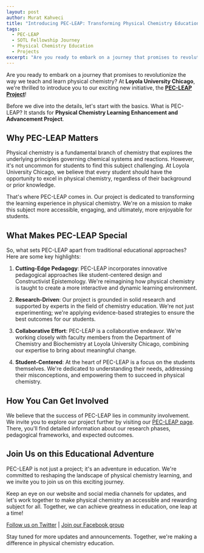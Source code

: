```yaml
---
layout: post
author: Murat Kahveci
title: "Introducing PEC-LEAP: Transforming Physical Chemistry Education"
tags: 
  - PEC-LEAP
  - SOTL Fellowship Journey
  - Physical Chemistry Education
  - Projects
excerpt: "Are you ready to embark on a journey that promises to revolutionize the way we teach and learn physical chemistry? At Loyola University Chicago, we're thrilled to introduce you to our exciting new initiative, the PEC-LEAP Project!"
---
```


Are you ready to embark on a journey that promises to revolutionize the way we teach and learn physical chemistry? At **Loyola University Chicago**, we're thrilled to introduce you to our exciting new initiative, the **[PEC-LEAP Project](/lhu)**!

Before we dive into the details, let's start with the basics. What is PEC-LEAP? It stands for **Physical Chemistry Learning Enhancement and Advancement Project**.

## Why PEC-LEAP Matters

Physical chemistry is a fundamental branch of chemistry that explores the underlying principles governing chemical systems and reactions. However, it's not uncommon for students to find this subject challenging. At Loyola University Chicago, we believe that every student should have the opportunity to excel in physical chemistry, regardless of their background or prior knowledge.

That's where PEC-LEAP comes in. Our project is dedicated to transforming the learning experience in physical chemistry. We're on a mission to make this subject more accessible, engaging, and ultimately, more enjoyable for students.

## What Makes PEC-LEAP Special

So, what sets PEC-LEAP apart from traditional educational approaches? Here are some key highlights:

1. **Cutting-Edge Pedagogy**: PEC-LEAP incorporates innovative pedagogical approaches like student-centered design and Constructivist Epistemology. We're reimagining how physical chemistry is taught to create a more interactive and dynamic learning environment.

2. **Research-Driven**: Our project is grounded in solid research and supported by experts in the field of chemistry education. We're not just experimenting; we're applying evidence-based strategies to ensure the best outcomes for our students.

3. **Collaborative Effort**: PEC-LEAP is a collaborative endeavor. We're working closely with faculty members from the Department of Chemistry and Biochemistry at Loyola University Chicago, combining our expertise to bring about meaningful change.

4. **Student-Centered**: At the heart of PEC-LEAP is a focus on the students themselves. We're dedicated to understanding their needs, addressing their misconceptions, and empowering them to succeed in physical chemistry.

## How You Can Get Involved

We believe that the success of PEC-LEAP lies in community involvement. We invite you to explore our project further by visiting our [PEC-LEAP page](/lhu). There, you'll find detailed information about our research phases, pedagogical frameworks, and expected outcomes.

## Join Us on this Educational Adventure

PEC-LEAP is not just a project; it's an adventure in education. We're committed to reshaping the landscape of physical chemistry learning, and we invite you to join us on this exciting journey.

Keep an eye on our website and social media channels for updates, and let's work together to make physical chemistry an accessible and rewarding subject for all. Together, we can achieve greatness in education, one leap at a time!

[Follow us on Twitter](https://twitter.com/iMuratKahveci) | [Join our Facebook group](https://www.facebook.com/groups/pecleap/)

Stay tuned for more updates and announcements. Together, we're making a difference in physical chemistry education.
